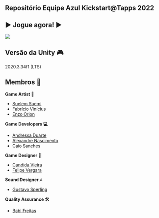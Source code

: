 ## Repositório Equipe Azul Kickstart@Tapps 2022

▶️ Jogue agora! ▶️
---
<a href="https://m1nus.itch.io/my-little-hamster"><img src="https://img.shields.io/badge/Itch.io-FA5C5C?style=for-the-badge&logo=itch.io&logoColor=white" /></a>
  
Versão da Unity 🎮
---
2020.3.34f1 (LTS)

Membros 🤖  
---
<b>Game Artist 🎨</b>  
- [Suelem Suemi](https://www.linkedin.com/in/suelemsuemi/)  
- Fabrício Vinícius  
- [Enzo Orion](https://www.linkedin.com/in/enzo-orion-fecury-braga-b75b481a1/)  

<b>Game Developers 💻</b>  
- [Andressa Duarte](https://www.linkedin.com/in/dressarteortiz/)  
- [Alexandre Nascimento](https://www.linkedin.com/in/alexandre-nascimento-84a7891b8/)  
- Caio Sanches  

  
<b>Game Designer 📝</b>  
- [Candida Vieira](https://www.linkedin.com/in/candivieira/)  
- [Felipe Vergara](https://www.linkedin.com/in/fevergara/)  
  
  
<b>Sound Designer 🎶</b>  
- [Gustavo Sperling](https://www.linkedin.com/in/gustavo-sperling-1271141b5/)  

  
<b>Quality Assurance 🛠️</b>  
- [Babi Freitas](https://www.linkedin.com/in/cecilia-babi-freitas-b46866a9/)
